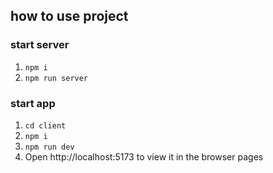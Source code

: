 ## how to use project

### start server

1. `npm i`
2. `npm run server`

### start app

1. `cd client`
1. `npm i`
2. `npm run dev`
3. Open http://localhost:5173 to view it in the browser pages
